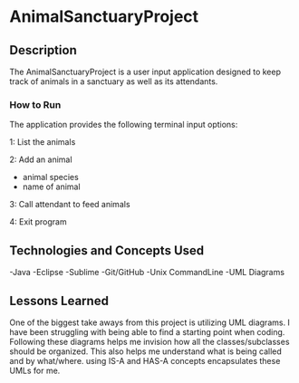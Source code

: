 # AnimalSanctuaryProject

## Description
The AnimalSanctuaryProject is a user input application designed to keep track of animals in a sanctuary as well as its attendants.

### How to Run
The application provides the following terminal input options:

1: List the animals

2: Add an animal
-    animal species
-    name of animal

3: Call attendant to feed animals

4: Exit program

## Technologies and Concepts Used

-Java
-Eclipse
-Sublime
-Git/GitHub
-Unix CommandLine
-UML Diagrams

## Lessons Learned

One of the biggest take aways from this project is utilizing UML diagrams. I have been struggling with being able to find a starting point when coding. Following these diagrams helps me invision how all the classes/subclasses should be organized. This also helps me understand what is being called and by what/where. using IS-A and HAS-A concepts encapsulates these UMLs for me.